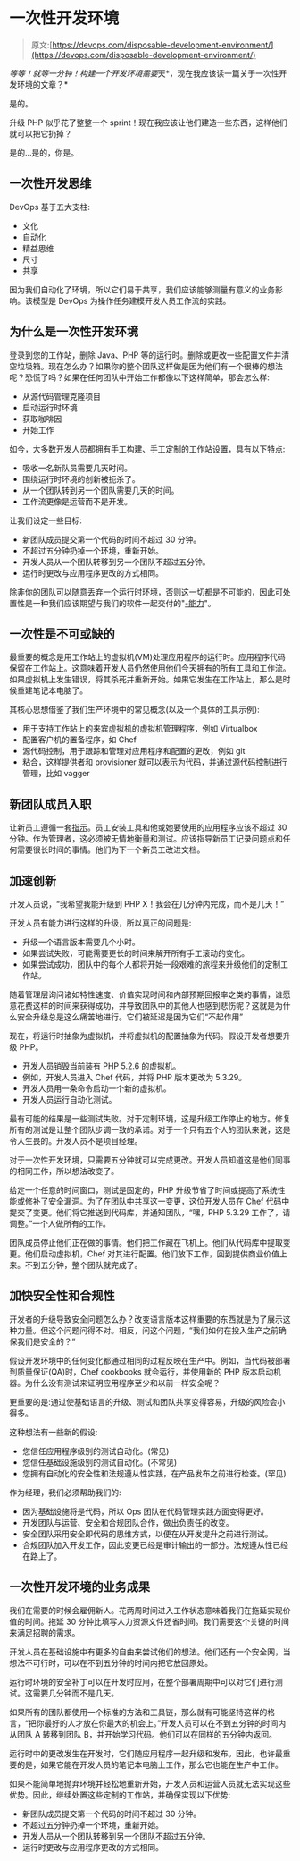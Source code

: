 # 一次性开发环境

> 原文:[https://devops.com/disposable-development-environment/](https://devops.com/disposable-development-environment/)

*等等！就等一分钟！构建一个开发环境需要*天*，现在我应该读一篇关于一次性开发环境的文章？*

是的。

升级 PHP 似乎花了整整一个 sprint！现在我应该让他们建造一些东西，这样他们就可以把它扔掉？

是的…是的，你是。

## 一次性开发思维

DevOps 基于五大支柱:

*   文化
*   自动化
*   精益思维
*   尺寸
*   共享

因为我们自动化了环境，所以它们易于共享，我们应该能够测量有意义的业务影响。该模型是 DevOps 为操作任务建模开发人员工作流的实践。

## 为什么是一次性开发环境

登录到您的工作站，删除 Java、PHP 等的运行时。删除或更改一些配置文件并清空垃圾箱。现在怎么办？如果你的整个团队这样做是因为他们有一个很棒的想法呢？恐慌了吗？如果在任何团队中开始工作都像以下这样简单，那会怎么样:

*   从源代码管理克隆项目
*   启动运行时环境
*   获取咖啡因
*   开始工作

如今，大多数开发人员都拥有手工构建、手工定制的工作站设置，具有以下特点:

*   吸收一名新队员需要几天时间。
*   围绕运行时环境的创新被扼杀了。
*   从一个团队转到另一个团队需要几天的时间。
*   工作流更像是运营而不是开发。

让我们设定一些目标:

*   新团队成员提交第一个代码的时间不超过 30 分钟。
*   不超过五分钟扔掉一个环境，重新开始。
*   开发人员从一个团队转移到另一个团队不超过五分钟。
*   运行时更改与应用程序更改的方式相同。

除非你的团队可以随意丢弃一个运行时环境，否则这一切都是不可能的，因此可处置性是一种我们应该期望与我们的软件一起交付的"[-能力](https://en.wikipedia.org/wiki/Non-functionalrequirement)"。

## 一次性是不可或缺的

最重要的概念是用工作站上的虚拟机(VM)处理应用程序的运行时。应用程序代码保留在工作站上。这意味着开发人员仍然使用他们今天拥有的所有工具和工作流。如果虚拟机上发生错误，将其杀死并重新开始。如果它发生在工作站上，那么是时候重建笔记本电脑了。

其核心思想借鉴了我们生产环境中的常见概念(以及一个具体的工具示例):

*   用于支持工作站上的来宾虚拟机的虚拟机管理程序，例如 Virtualbox
*   配置客户机的置备程序，如 Chef
*   源代码控制，用于跟踪和管理对应用程序和配置的更改，例如 git
*   粘合，这样提供者和 provisioner 就可以表示为代码，并通过源代码控制进行管理，比如 vagger

## 新团队成员入职

让新员工遵循一套[指示](https://behemphi.github.io/vagrant/chef/development%20environment/2016/06/25/delightful-local-development-environments.html)。员工安装工具和他或她要使用的应用程序应该不超过 30 分钟。作为管理者，这必须被无情地衡量和测试。应该指导新员工记录问题点和任何需要很长时间的事情。他们为下一个新员工改进文档。

## 加速创新

开发人员说，“我希望我能升级到 PHP X！我会在几分钟内完成，而不是几天！”

开发人员有能力进行这样的升级，所以真正的问题是:

*   升级一个语言版本需要几个小时。
*   如果尝试失败，可能需要更长的时间来解开所有手工滚动的变化。
*   如果尝试成功，团队中的每个人都将开始一段艰难的旅程来升级他们的定制工作站。

随着管理层询问诸如特性速度、价值实现时间和内部预期回报率之类的事情，谁愿意花费这样的时间来获得成功，并导致团队中的其他人也感到悲伤呢？这就是为什么安全升级总是这么痛苦地进行。它们被延迟是因为它们“不起作用”

现在，将运行时抽象为虚拟机，并将虚拟机的配置抽象为代码。假设开发者想要升级 PHP。

*   开发人员销毁当前装有 PHP 5.2.6 的虚拟机。
*   例如，开发人员进入 Chef 代码，并将 PHP 版本更改为 5.3.29。
*   开发人员用一条命令启动一个新的虚拟机。
*   开发人员运行自动化测试。

最有可能的结果是一些测试失败。对于定制环境，这是升级工作停止的地方。修复所有的测试是让整个团队步调一致的承诺。对于一个只有五个人的团队来说，这是令人生畏的。开发人员不是项目经理。

对于一次性开发环境，只需要五分钟就可以完成更改。开发人员知道这是他们同事的相同工作，所以想法改变了。

给定一个任意的时间窗口，测试是固定的，PHP 升级节省了时间或提高了系统性能或修补了安全漏洞。为了在团队中共享这一变更，这位开发人员在 Chef 代码中提交了变更。他们将它推送到代码库，并通知团队，“嘿，PHP 5.3.29 工作了，请调整。”一个人做所有的工作。

团队成员停止他们正在做的事情。他们把工作藏在飞机上。他们从代码库中提取变更。他们启动虚拟机，Chef 对其进行配置。他们放下工作，回到提供商业价值上来。不到五分钟，整个团队就完成了。

## 加快安全性和合规性

开发者的升级导致安全问题怎么办？改变语言版本这样重要的东西就是为了展示这种力量。但这个问题问得不对。相反，问这个问题，“我们如何在投入生产之前确保我们是安全的？”

假设开发环境中的任何变化都通过相同的过程反映在生产中。例如，当代码被部署到质量保证(QA)时，Chef cookbooks 就会运行，并使用新的 PHP 版本启动机器。为什么没有测试来证明应用程序至少和以前一样安全呢？

更重要的是:通过使基础语言的升级、测试和团队共享变得容易，升级的风险会小得多。

这种想法有一些新的假设:

*   您信任应用程序级别的测试自动化。(常见)
*   您信任基础设施级别的测试自动化。(不常见)
*   您拥有自动化的安全性和法规遵从性实践，在产品发布之前进行检查。(罕见)

作为经理，我们必须帮助我们的:

*   因为基础设施将是代码，所以 Ops 团队在代码管理实践方面变得更好。
*   开发团队与运营、安全和合规团队合作，做出负责任的改变。
*   安全团队采用安全即代码的思维方式，以便在从开发提升之前进行测试。
*   合规团队加入开发工作，因此变更已经是审计输出的一部分。法规遵从性已经在路上了。

## 一次性开发环境的业务成果

我们在需要的时候会雇佣新人。花两周时间进入工作状态意味着我们在拖延实现价值的时间。拖延 30 分钟比填写人力资源文件还省时间。我们需要这个关键的时间来满足招聘的需求。

开发人员在基础设施中有更多的自由来尝试他们的想法。他们还有一个安全网，当想法不可行时，可以在不到五分钟的时间内把它放回原处。

运行时环境的安全补丁可以在开发时应用，在整个部署周期中可以对它们进行测试。这需要几分钟而不是几天。

如果所有的团队都使用一个标准的方法和工具链，那么就有可能坚持这样的格言，“把你最好的人才放在你最大的机会上。”开发人员可以在不到五分钟的时间内从团队 A 转移到团队 B，并开始学习代码。他们可以在同样的五分钟内返回。

运行时中的更改发生在开发时，它们随应用程序一起升级和发布。因此，也许最重要的是，如果它能在开发人员的笔记本电脑上工作，那么它也能在生产中工作。

如果不能简单地抛弃环境并轻松地重新开始，开发人员和运营人员就无法实现这些优势。因此，继续处置这些定制的工作站，并确保实现以下优势:

*   新团队成员提交第一个代码的时间不超过 30 分钟。
*   不超过五分钟扔掉一个环境，重新开始。
*   开发人员从一个团队转移到另一个团队不超过五分钟。
*   运行时更改与应用程序更改的方式相同。